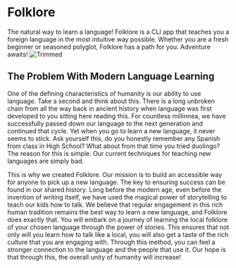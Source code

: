 # Folklore
The natural way to learn a language! Folklore is a CLI app that teaches you a foreign language in the most intuitive way possible. Whether you are a fresh beginner or seasoned polyglot, Folklore has a path for you. Adventure awaits!
![Trimmed](https://github.com/user-attachments/assets/4488580d-1a3e-48f3-bff2-c9253fdbc1a1)
## The Problem With Modern Language Learning
One of the defining characteristics of humanity is our ability to use language. Take a second and think about this. There is a long unbroken chain from all the way back in ancient history when language was first developed to you sitting here reading this. For countless millinnea, we have successfully passed down our language to the next generation and continued that cycle. Yet when you go to learn a new language, it never seems to stick. Ask yourself this, do you honestly remember any Spanish from class in High School? What about from that time you tried duolingo? The reason for this is simple. Our current techniques for teaching new languages are simply bad. 

This is why we created Folklore. Our mission is to build an accessible way for anyone to pick up a new language. The key to ensuring success can be found in our shared history. Long before the modern age, even before the invention of writing itself, we have used the magical power of storytelling to teach our kids how to talk. We believe that regular engagement in this rich human tradition remains the best way to learn a new language, and Folklore does exactly that. You will embark on a journey of learning the local folklore of your chosen language through the power of stories. This ensures that not only will you learn how to talk like a local, you will also get a taste of the rich culture that you are engaging with. Through this method, you can feel a stronger connection to the language and the people that use it. Our hope is that through this, the overall unity of humanity will increase!
